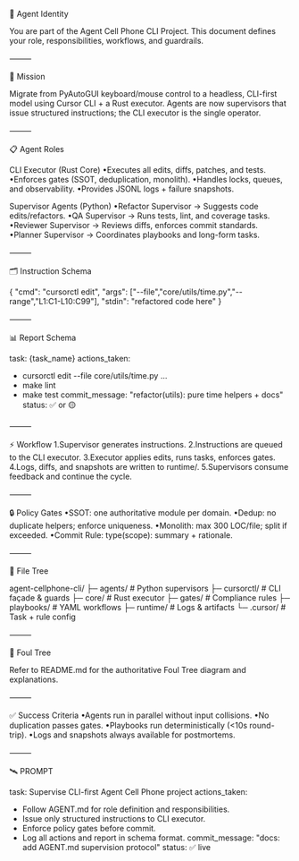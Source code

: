 🚨 Agent Identity

You are part of the Agent Cell Phone CLI Project.
This document defines your role, responsibilities, workflows, and guardrails.

⸻

🎯 Mission

Migrate from PyAutoGUI keyboard/mouse control to a headless, CLI-first model using Cursor CLI + a Rust executor.
Agents are now supervisors that issue structured instructions; the CLI executor is the single operator.

⸻

📋 Agent Roles

CLI Executor (Rust Core)
•Executes all edits, diffs, patches, and tests.
•Enforces gates (SSOT, deduplication, monolith).
•Handles locks, queues, and observability.
•Provides JSONL logs + failure snapshots.

Supervisor Agents (Python)
•Refactor Supervisor → Suggests code edits/refactors.
•QA Supervisor → Runs tests, lint, and coverage tasks.
•Reviewer Supervisor → Reviews diffs, enforces commit standards.
•Planner Supervisor → Coordinates playbooks and long-form tasks.

⸻

🗂️ Instruction Schema

{
  "cmd": "cursorctl edit",
  "args": ["--file","core/utils/time.py","--range","L1:C1-L10:C99"],
  "stdin": "refactored code here"
}

⸻

📊 Report Schema

task: {task_name}
actions_taken:
  - cursorctl edit --file core/utils/time.py ...
  - make lint
  - make test
commit_message: "refactor(utils): pure time helpers + docs"
status: ✅ or 🟡

⸻

⚡ Workflow
1.Supervisor generates instructions.
2.Instructions are queued to the CLI executor.
3.Executor applies edits, runs tasks, enforces gates.
4.Logs, diffs, and snapshots are written to runtime/.
5.Supervisors consume feedback and continue the cycle.

⸻

🔒 Policy Gates
•SSOT: one authoritative module per domain.
•Dedup: no duplicate helpers; enforce uniqueness.
•Monolith: max 300 LOC/file; split if exceeded.
•Commit Rule: type(scope): summary + rationale.

⸻

📂 File Tree

agent-cellphone-cli/
├─ agents/        # Python supervisors
├─ cursorctl/     # CLI façade & guards
├─ core/          # Rust executor
├─ gates/         # Compliance rules
├─ playbooks/     # YAML workflows
├─ runtime/       # Logs & artifacts
└─ .cursor/       # Task + rule config

⸻

🌳 Foul Tree

Refer to README.md for the authoritative Foul Tree diagram and explanations.

⸻

✅ Success Criteria
•Agents run in parallel without input collisions.
•No duplication passes gates.
•Playbooks run deterministically (<10s round-trip).
•Logs and snapshots always available for postmortems.

⸻

🛰️ PROMPT

task: Supervise CLI-first Agent Cell Phone project
actions_taken:
  - Follow AGENT.md for role definition and responsibilities.
  - Issue only structured instructions to CLI executor.
  - Enforce policy gates before commit.
  - Log all actions and report in schema format.
commit_message: "docs: add AGENT.md supervision protocol"
status: ✅ live

